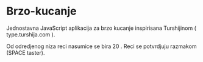 # Brzo-kucanje
Jednostavna JavaScript aplikacija za brzo kucanje inspirisana Turshijinom ( type.turshija.com ).

Od odredjenog niza reci nasumice se bira 20 .
Reci se potvrdjuju razmakom (SPACE taster).
